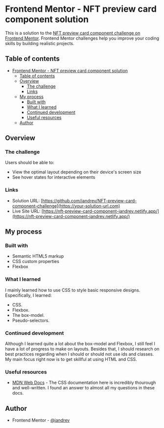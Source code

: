 # Frontend Mentor - NFT preview card component solution

This is a solution to the [NFT preview card component challenge on Frontend Mentor](https://www.frontendmentor.io/challenges/nft-preview-card-component-SbdUL_w0U). Frontend Mentor challenges help you improve your coding skills by building realistic projects. 

## Table of contents

- [Frontend Mentor - NFT preview card component solution](#frontend-mentor---nft-preview-card-component-solution)
  - [Table of contents](#table-of-contents)
  - [Overview](#overview)
    - [The challenge](#the-challenge)
    - [Links](#links)
  - [My process](#my-process)
    - [Built with](#built-with)
    - [What I learned](#what-i-learned)
    - [Continued development](#continued-development)
    - [Useful resources](#useful-resources)
  - [Author](#author)
## Overview

### The challenge

Users should be able to:

- View the optimal layout depending on their device's screen size
- See hover states for interactive elements

### Links

- Solution URL: [https://github.com/jandrev/NFT-preview-card-component-challenge](https://your-solution-url.com)
- Live Site URL: [https://nft-preview-card-component-jandrev.netlify.app/](https://nft-preview-card-component-jandrev.netlify.app/)

## My process

### Built with

- Semantic HTML5 markup
- CSS custom properties
- Flexbox

### What I learned

I mainly learned how to use CSS to style basic responsive designs. Especifically, I learned:
- CSS.
- Flexbox.
- The box-model.
- Pseudo-selectors.

### Continued development

Although I learned quite a lot about the box-model and Flexbox, I still feel I have a lot of progress to make on layouts. Besides that, I should research on best practices regarding when I should or should not use ids and classes. My main focus right now is to get skillful at using HTML and CSS.

### Useful resources

- [MDN Web Docs](https://developer.mozilla.org/en-US/) - The CSS documentation here is incredibly thourough and well-written. I found an answer to almost all my questions in these docs.
  
## Author

- Frontend Mentor - [@jandrev](https://www.frontendmentor.io/profile/jandrev)
